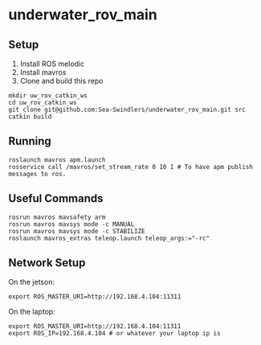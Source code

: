 # underwater_rov_main

## Setup
1. Install ROS melodic
2. Install mavros
3. Clone and build this repo
```
mkdir uw_rov_catkin_ws
cd uw_rov_catkin_ws
git clone git@github.com:Sea-Swindlers/underwater_rov_main.git src
catkin build
```

## Running
```
roslaunch mavros apm.launch 
rosservice call /mavros/set_stream_rate 0 10 1 # To have apm publish messages to ros.
```

## Useful Commands
```
rosrun mavros mavsafety arm
rosrun mavros mavsys mode -c MANUAL
rosrun mavros mavsys mode -c STABILIZE
roslaunch mavros_extras teleop.launch teleop_args:="-rc"
```
## Network Setup
On the jetson:
```
export ROS_MASTER_URI=http://192.168.4.104:11311
```
On the laptop:
```
export ROS_MASTER_URI=http://192.168.4.104:11311
export ROS_IP=192.168.4.104 # or whatever your laptop ip is
```
